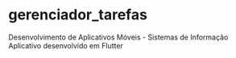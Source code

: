 # gerenciador_tarefas
Desenvolvimento de Aplicativos Móveis - Sistemas de Informação
Aplicativo desenvolvido em Flutter
